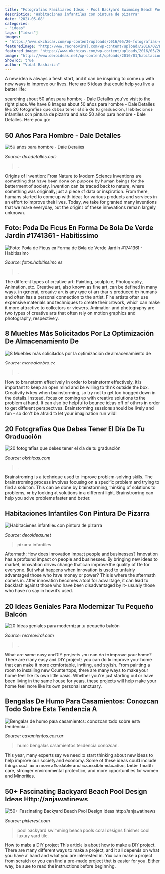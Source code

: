 ```yaml
---
title: "Fotografias Familiares Ideas - Pool Backyard Swimming Beach Pools Coral Designs Finishes Cool Luxury Yard Tile"
description: "Habitaciones infantiles con pintura de pizarra"
date: "2023-05-08"
categories:
- "ideas"
tags: ["ideas"]
images:
- "https://www.okchicas.com/wp-content/uploads/2016/05/20-fotografías-que-debes-tener-el-día-de-tu-graduación-15-2-465x700.jpg"
featuredImage: "http://www.recreoviral.com/wp-content/uploads/2016/02/BALCONES-INTERIORES-15.jpg"
featured_image: "https://www.okchicas.com/wp-content/uploads/2016/05/20-fotografías-que-debes-tener-el-día-de-tu-graduación-15-2-465x700.jpg"
image: "https://www.decoideas.net/wp-content/uploads/2016/01/habitaciones-infantiles-pizarra-3.jpg"
ShowToc: true
author: "Vidal Bashirian"
---
```



A new idea is always a fresh start, and it can be inspiring to come up with new ways to improve our lives. Here are 5 ideas that could help you live a better life: 

	

		
searching about 50 años para hombre - Dale Detalles you've visit to the right place. We have 8 Images about 50 años para hombre - Dale Detalles like 20 fotografías que debes tener el día de tu graduación, Habitaciones infantiles con pintura de pizarra and also 50 años para hombre - Dale Detalles. Here you go:
		
    
## 50 Años Para Hombre - Dale Detalles

<img loading=lazy src="https://i2.wp.com/www.daledetalles.com/wp-content/uploads/2016/02/5027.jpg?resize=564%2C752" onerror="this.onerror=null;this.src='https://tse1.mm.bing.net/th?id=OIP.V2juDWyc-yUdrOAR7gJu0AHaJ4&amp;pid=15.1';" alt="50 años para hombre - Dale Detalles">

_Source: daledetalles.com_

>. 

	

Origins of Invention: From Nature to Modern Science
Inventions are something that have been done on purpose by human beings for the betterment of society. Invention can be traced back to nature, where something was originally just a piece of data or inspiration. From there, humans started to come up with ideas for various products and services in an effort to improve their lives. Today, we take for granted many inventions that we make everyday, but the origins of these innovations remain largely unknown.

    
## Foto: Poda De Ficus En Forma De Bola De Verde Jardín #1741361 - Habitissimo

<img loading=lazy src="https://es.habcdn.com/photos/business/medium/img-20180320-091924-1741361.jpg" onerror="this.onerror=null;this.src='https://tse3.mm.bing.net/th?id=OIP.zII-Tj7w2kgdIwvh4j8f7gAAAA&amp;pid=15.1';" alt="Foto: Poda de Ficus en Forma de Bola de Verde Jardín #1741361 - Habitissimo">

_Source: fotos.habitissimo.es_

>. 

	

The different types of creative art: Painting, sculpture, Photography, Animation, etc.
Creative art, also known as fine art, can be defined in many ways. In general, creative art is any type of art that is produced by humans and often has a personal connection to the artist. Fine artists often use expensive materials and techniques to create their artwork, which can make it more attractive to collectors or viewers. Animation and photography are two types of creative arts that often rely on motion graphics and photography, respectively.

    
## 8 Muebles Más Solicitados Por La Optimización De Almacenamiento De

<img loading=lazy src="https://manoalaobra.co/wp-content/uploads/2017/12/Q6-7.jpg" onerror="this.onerror=null;this.src='https://tse4.mm.bing.net/th?id=OIP.Yz6GfYLGXcOw7ZIxlQ9KDQAAAA&amp;pid=15.1';" alt="8 Muebles más solicitados por la optimización de almacenamiento de">

_Source: manoalaobra.co_

>. 

	

How to brainstorm effectively
In order to brainstorm effectively, it is important to keep an open mind and be willing to think outside the box. Creativity is key when brainstorming, so try not to get too bogged down in the details. Instead, focus on coming up with creative solutions to the problem at hand. It can also be helpful to bounce ideas off of others in order to get different perspectives. Brainstorming sessions should be lively and fun - so don't be afraid to let your imagination run wild!

    
## 20 Fotografías Que Debes Tener El Día De Tu Graduación

<img loading=lazy src="https://www.okchicas.com/wp-content/uploads/2016/05/20-fotografías-que-debes-tener-el-día-de-tu-graduación-15-2-465x700.jpg" onerror="this.onerror=null;this.src='https://tse2.mm.bing.net/th?id=OIP.FAmjEUjEnn4BQil4w7Hk_gAAAA&amp;pid=15.1';" alt="20 fotografías que debes tener el día de tu graduación">

_Source: okchicas.com_

>. 

	

Brainstroming is a technique used to improve problem-solving skills. The brainstroming process involves focusing on a specific problem and trying to find a solution. This can be done by brainstorming, thinking of solutions to problems, or by looking at solutions in a different light. Brainstroming can help you solve problems faster and better.

    
## Habitaciones Infantiles Con Pintura De Pizarra

<img loading=lazy src="https://www.decoideas.net/wp-content/uploads/2016/01/habitaciones-infantiles-pizarra-3.jpg" onerror="this.onerror=null;this.src='https://tse4.mm.bing.net/th?id=OIP.SLY1ihIuIdWSSSOF5P1kxgHaLH&amp;pid=15.1';" alt="Habitaciones infantiles con pintura de pizarra">

_Source: decoideas.net_

>pizarra infantiles. 

	

Aftermath: How does innovation impact people and businesses?
Innovation has a profound impact on people and businesses. By bringing new ideas to market, innovation drives change that can improve the quality of life for everyone. But what happens when innovation is used to unfairly advantaged those who have money or power? This is where the aftermath comes in. After innovation becomes a tool for advantage, it can lead to backlash against those who have been disadvantaged by it- usually those who have no say in how it’s used.

    
## 20 Ideas Geniales Para Modernizar Tu Pequeño Balcón

<img loading=lazy src="http://www.recreoviral.com/wp-content/uploads/2016/02/BALCONES-INTERIORES-15.jpg" onerror="this.onerror=null;this.src='https://tse1.mm.bing.net/th?id=OIP.IsNlWgMb6PLa3BiA3O6wVAHaKG&amp;pid=15.1';" alt="20 Ideas geniales para modernizar tu pequeño balcón">

_Source: recreoviral.com_

>. 

	

What are some easy andDIY projects you can do to improve your home?
There are many easy and DIY projects you can do to improve your home that can make it more comfortable, inviting, and stylish. From painting a room to installing new Countertops, there are many ways to make your home feel like its own little oasis. Whether you're just starting out or have been living in the same house for years, these projects will help make your home feel more like its own personal sanctuary.

    
## Bengalas De Humo Para Casamientos: Conozcan Todo Sobre Esta Tendencia A

<img loading=lazy src="https://cdn0.casamientos.com.ar/articles/images/real-wedding/8/5/9/261279.jpg" onerror="this.onerror=null;this.src='https://tse2.mm.bing.net/th?id=OIP.BytDxwbO0vjCtwSIXYhEYAHaE8&amp;pid=15.1';" alt="Bengalas de humo para casamientos: conozcan todo sobre esta tendencia a">

_Source: casamientos.com.ar_

>humo bengalas casamientos tendencia conozcan. 

	

This year, many experts say we need to start thinking about new ideas to help improve our society and economy. Some of these ideas could include things such as a more affordable and accessible education, better health care, stronger environmental protection, and more opportunities for women and Minorities.

    
## 50+ Fascinating Backyard Beach Pool Design Ideas Http://anjawatinews

<img loading=lazy src="https://i.pinimg.com/736x/5f/a7/24/5fa72436750f06ef747c12ce47da0ab3.jpg" onerror="this.onerror=null;this.src='https://tse2.mm.bing.net/th?id=OIP.stLPfChquBNL8Vs50f60pAHaLh&amp;pid=15.1';" alt="50+ Fascinating Backyard Beach Pool Design Ideas http://anjawatinews">

_Source: pinterest.com_

>pool backyard swimming beach pools coral designs finishes cool luxury yard tile. 

	

How to make a DIY project
This article is about how to make a DIY project. There are many different ways to make a project, and it all depends on what you have at hand and what you are interested in. You can make a project from scratch or you can find a pre-made project that is easier for you. Either way, be sure to read the instructions before beginning.

